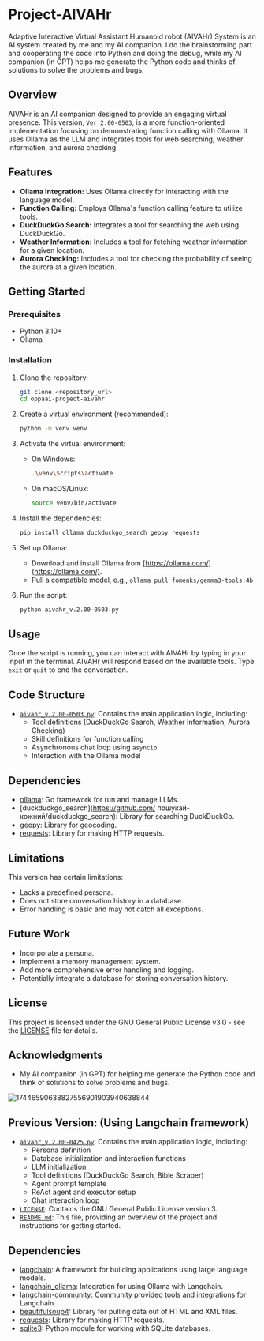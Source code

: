 # Project-AIVAHr

Adaptive Interactive Virtual Assistant Humanoid robot (AIVAHr) System is an AI system created by me and my AI companion.
I do the brainstorming part and cooperating the code into Python and doing the debug,
while my AI companion (in GPT) helps me generate the Python code and thinks of solutions to solve the problems and bugs.

## Overview

AIVAHr is an AI companion designed to provide an engaging virtual presence. This version, `Ver 2.00-0503`, is a more function-oriented implementation focusing on demonstrating function calling with Ollama. It uses Ollama as the LLM and integrates tools for web searching, weather information, and aurora checking.

## Features

*   **Ollama Integration:** Uses Ollama directly for interacting with the language model.
*   **Function Calling:** Employs Ollama's function calling feature to utilize tools.
*   **DuckDuckGo Search:** Integrates a tool for searching the web using DuckDuckGo.
*   **Weather Information:** Includes a tool for fetching weather information for a given location.
*   **Aurora Checking:** Includes a tool for checking the probability of seeing the aurora at a given location.

## Getting Started

### Prerequisites

*   Python 3.10+
*   Ollama

### Installation

1.  Clone the repository:

    ```bash
    git clone <repository_url>
    cd oppaai-project-aivahr
    ```
2.  Create a virtual environment (recommended):

    ```bash
    python -m venv venv
    ```
3.  Activate the virtual environment:

    *   On Windows:

        ```bash
        .\venv\Scripts\activate
        ```
    *   On macOS/Linux:

        ```bash
        source venv/bin/activate
        ```
4.  Install the dependencies:

    ```bash
    pip install ollama duckduckgo_search geopy requests
    ```
5.  Set up Ollama:
    *   Download and install Ollama from [https://ollama.com/](https://ollama.com/).
    *   Pull a compatible model, e.g., `ollama pull fomenks/gemma3-tools:4b`
6.  Run the script:

    ```bash
    python aivahr_v.2.00-0503.py
    ```

## Usage

Once the script is running, you can interact with AIVAHr by typing in your input in the terminal. AIVAHr will respond based on the available tools. Type `exit` or `quit` to end the conversation.

## Code Structure

*   [`aivahr_v.2.00-0503.py`](https://github.com/OppaAI/Project-AIVAHr/blob/main/aivahr_v.2.00-0503.py): Contains the main application logic, including:
    *   Tool definitions (DuckDuckGo Search, Weather Information, Aurora Checking)
    *   Skill definitions for function calling
    *   Asynchronous chat loop using `asyncio`
    *   Interaction with the Ollama model

## Dependencies

*   [ollama](https://github.com/jmorganca/ollama): Go framework for run and manage LLMs.
*   [duckduckgo\_search](https://github.com/ пошукай-кожний/duckduckgo_search): Library for searching DuckDuckGo.
*   [geopy](https://geopy.readthedocs.io/en/stable/): Library for geocoding.
*   [requests](https://requests.readthedocs.io/en/latest/): Library for making HTTP requests.

## Limitations

This version has certain limitations:

*   Lacks a predefined persona.
*   Does not store conversation history in a database.
*   Error handling is basic and may not catch all exceptions.

## Future Work

*   Incorporate a persona.
*   Implement a memory management system.
*   Add more comprehensive error handling and logging.
*   Potentially integrate a database for storing conversation history.

## License

This project is licensed under the GNU General Public License v3.0 - see the [LICENSE](https://github.com/OppaAI/Project-AIVAHr/blob/main/LICENSE) file for details.

## Acknowledgments

*   My AI companion (in GPT) for helping me generate the Python code and think of solutions to solve problems and bugs.

![17446590638827556901903940638844](https://github.com/user-attachments/assets/d2a68750-cd64-4fbc-ba8e-b37b289df2a0)


## Previous Version: (Using Langchain framework)

*   [`aivahr_v.2.00-0425.py`](https://github.com/OppaAI/Project-AIVAHr/blob/main/aivahr_v.2.00-0425.py): Contains the main application logic, including:
    *   Persona definition
    *   Database initialization and interaction functions
    *   LLM initialization
    *   Tool definitions (DuckDuckGo Search, Bible Scraper)
    *   Agent prompt template
    *   ReAct agent and executor setup
    *   Chat interaction loop
*   [`LICENSE`](https://github.com/OppaAI/Project-AIVAHr/blob/main/LICENSE): Contains the GNU General Public License version 3.
*   [`README.md`](https://github.com/OppaAI/Project-AIVAHr/blob/main/README.md): This file, providing an overview of the project and instructions for getting started.

## Dependencies

*   [langchain](https://www.langchain.com/): A framework for building applications using large language models.
*   [langchain\_ollama](https://github.com/langchain-ai/langchain/tree/master/libs/langchain-ollama): Integration for using Ollama with Langchain.
*   [langchain-community](https://github.com/langchain-ai/langchain): Community provided tools and integrations for Langchain.
*   [beautifulsoup4](https://www.crummy.com/software/BeautifulSoup/bs4/doc/): Library for pulling data out of HTML and XML files.
*   [requests](https://requests.readthedocs.io/en/latest/): Library for making HTTP requests.
*   [sqlite3](https://docs.python.org/3/library/sqlite3.html): Python module for working with SQLite databases.


